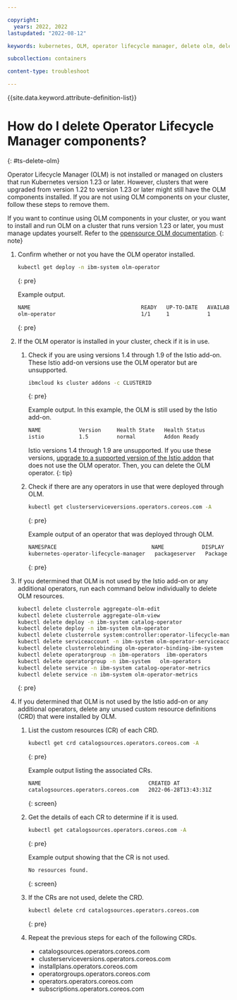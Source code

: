 ```yaml
---

copyright: 
  years: 2022, 2022
lastupdated: "2022-08-12"

keywords: kubernetes, OLM, operator lifecycle manager, delete olm, delete operator lifecycle manager components

subcollection: containers

content-type: troubleshoot

---
```


{{site.data.keyword.attribute-definition-list}}


# How do I delete Operator Lifecycle Manager components?
{: #ts-delete-olm} 

Operator Lifecycle Manager (OLM) is not installed or managed on clusters that run Kubernetes version 1.23 or later. However, clusters that were upgraded from version 1.22 to version 1.23 or later might still have the OLM components installed. If you are not using OLM components on your cluster, follow these steps to remove them. 

If you want to continue using OLM components in your cluster, or you want to install and run OLM on a cluster that runs version 1.23 or later, you must manage updates yourself. Refer to the [opensource OLM documentation](https://olm.operatorframework.io/).
{: note} 


1. Confirm whether or not you have the OLM operator installed. 

    ```sh
    kubectl get deploy -n ibm-system olm-operator
    ```
    {: pre}

    Example output.

    ```sh
    NAME                                   READY   UP-TO-DATE   AVAILABLE   AGE
    olm-operator                           1/1     1            1           6mo
    ```
    {: pre}

2. If the OLM operator is installed in your cluster, check if it is in use. 

    1. Check if you are using versions 1.4 through 1.9 of the Istio add-on. These Istio add-on versions use the OLM operator but are unsupported. 
        ```sh
        ibmcloud ks cluster addons -c CLUSTERID
        ```
        {: pre}

        Example output. In this example, the OLM is still used by the Istio add-on. 

        ```sh
        NAME            Version     Health State   Health Status
        istio           1.5         normal         Addon Ready
        ```

        Istio versions 1.4 through 1.9 are unsupported. If you use these versions, [upgrade to a supported version of the Istio addon](/docs/containers?topic=containers-istio-changelog&interface=ui) that does not use the OLM operator. Then, you can delete the OLM operator. 
        {: tip}

    2. Check if there are any operators in use that were deployed through OLM. 
        ```sh
        kubectl get clusterserviceversions.operators.coreos.com -A
        ```
        {: pre}

        Example output of an operator that was deployed through OLM. 
        ```sh
        NAMESPACE                              NAME            DISPLAY          VERSION   REPLACES   PHASE
        kubernetes-operator-lifecycle-manager   packageserver   Package Server   0.19.0               Succeeded
        ```
        {: pre}


3. If you determined that OLM is not used by the Istio add-on or any additional operators, run each command below individually to delete OLM resources.
    ```sh
    kubectl delete clusterrole aggregate-olm-edit 
    kubectl delete clusterrole aggregate-olm-view
    kubectl delete deploy -n ibm-system catalog-operator
    kubectl delete deploy -n ibm-system olm-operator
    kubectl delete clusterrole system:controller:operator-lifecycle-manager
    kubectl delete serviceaccount -n ibm-system olm-operator-serviceaccount
    kubectl delete clusterrolebinding olm-operator-binding-ibm-system
    kubectl delete operatorgroup -n ibm-operators  ibm-operators
    kubectl delete operatorgroup -n ibm-system   olm-operators
    kubectl delete service -n ibm-system catalog-operator-metrics
    kubectl delete service -n ibm-system olm-operator-metrics
    ```
    {: pre}

4. If you determined that OLM is not used by the Istio add-on or any additional operators, delete any unused custom resource definitions (CRD) that were installed by OLM.
    1. List the custom resources (CR) of each CRD.
        ```sh 
        kubectl get crd catalogsources.operators.coreos.com -A
        ```
        {: pre}

        Example output listing the associated CRs.
        ```sh
        NAME                                  CREATED AT
        catalogsources.operators.coreos.com   2022-06-28T13:43:31Z
        ```
        {: screen}

    2. Get the details of each CR to determine if it is used. 
        ```sh
        kubectl get catalogsources.operators.coreos.com -A
        ```
        {: pre}

        Example output showing that the CR is not used.
        ```sh
        No resources found.
        ```
        {: screen}

    3. If the CRs are not used, delete the CRD.
        ```sh
        kubectl delete crd catalogsources.operators.coreos.com
        ```
        {: pre}

    4. Repeat the previous steps for each of the following CRDs.
        - catalogsources.operators.coreos.com
        - clusterserviceversions.operators.coreos.com
        - installplans.operators.coreos.com   
        - operatorgroups.operators.coreos.com
        - operators.operators.coreos.com
        - subscriptions.operators.coreos.com
